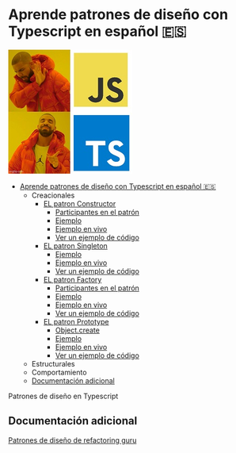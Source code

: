 # Aprende patrones de diseño con Typescript en español 🇪🇸

![meme](./assets/meme.jpeg)

- [Aprende patrones de diseño con Typescript en español 🇪🇸](#aprende-patrones-de-dise%C3%B1o-con-typescript-en-espa%C3%B1ol-)
  - Creacionales
    - [EL patron Constructor](/src/creacionales/constructor.md#el-patron-constructor)
      - [Participantes en el patrón](/src/creacionales/constructor.md#participantes-en-el-patrón)
      - [Ejemplo](/src/creacionales/constructor.md#ejemplo)
      - [Ejemplo en vivo](/src/creacionales/constructor.md#ejemplo-en-vivo)
      - [Ver un ejemplo de código](/src/creacionales/constructor.md#ver-un-ejemplo-de-código)
    - [EL patron Singleton](/src/creacionales/singleton.md#el-patron-singleton)
      - [Ejemplo](/src/creacionales/singleton.md#ejemplo-1)
      - [Ejemplo en vivo](/src/creacionales/singleton.md#ejemplo-en-vivo)
      - [Ver un ejemplo de código](/src/creacionales/singleton.md#ver-un-ejemplo-de-código)
    - [EL patron Factory](/src/creacionales/factory.md#el-patron-factory)
      - [Participantes en el patrón](/src/creacionales/factory.md#participantes-en-el-patrón)
      - [Ejemplo](/src/creacionales/factory.md#ejemplo-2)
      - [Ejemplo en vivo](/src/creacionales/factory.md#ejemplo-en-vivo)
      - [Ver un ejemplo de código](/src/creacionales/factory.md#ver-un-ejemplo-de-código)
    - [EL patron Prototype](/src/creacionales/prototype.md#el-patron-prototype)
      - [Object.create](/src/creacionales/prototype.md#objectcreate)
      - [Ejemplo](/src/creacionales/prototype.md#ejemplo)
      - [Ejemplo en vivo](/src/creacionales/prototype.md#ejemplo-en-vivo)
      - [Ver un ejemplo de código](/src/creacionales/prototype.md#ver-un-ejemplo-de-código-3)
  - Estructurales
  - Comportamiento
  - [Documentación adicional](#documentaci%C3%B3n-adicional)

Patrones de diseño en Typescript

## Documentación adicional

[Patrones de diseño de refactoring guru](https://refactoring.guru/es/design-patterns)
